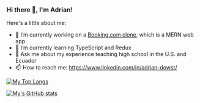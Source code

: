 ### Hi there 👋, I'm Adrian!

Here's a little about me:

- 🔭 I’m currently working on a [Booking.com clone](https://github.com/aadowst/code/tree/master/Code_Alongs/booking-app), which is a MERN web app
- 🌱 I’m currently learning TypeScript and Redux
- 💬 Ask me about my experience teaching high school in the U.S. and Ecuador
- 📫 How to reach me: https://www.linkedin.com/in/adrian-dowst/

[![My Top Langs](https://github-readme-stats.vercel.app/api/top-langs/?username=aadowst)](https://github.com/anuraghazra/github-readme-stats)

[![My's GitHub stats](https://github-readme-stats.vercel.app/api?username=aadowst)](https://github.com/anuraghazra/github-readme-stats)
